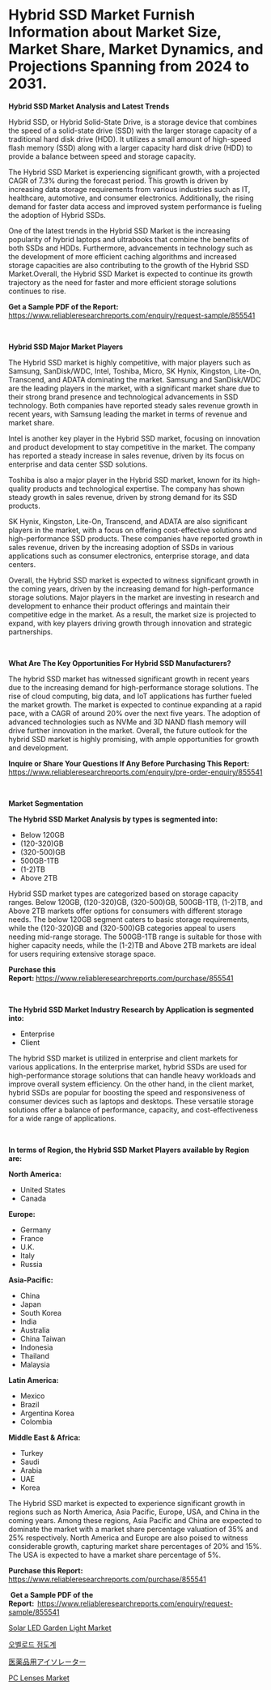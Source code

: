 <p><h1>Hybrid SSD Market Furnish Information about Market Size, Market Share, Market Dynamics, and Projections Spanning from 2024 to 2031.</h1></p><p><strong>Hybrid SSD Market Analysis and Latest Trends</strong></p>
<p><p>Hybrid SSD, or Hybrid Solid-State Drive, is a storage device that combines the speed of a solid-state drive (SSD) with the larger storage capacity of a traditional hard disk drive (HDD). It utilizes a small amount of high-speed flash memory (SSD) along with a larger capacity hard disk drive (HDD) to provide a balance between speed and storage capacity.</p><p>The Hybrid SSD Market is experiencing significant growth, with a projected CAGR of 7.3% during the forecast period. This growth is driven by increasing data storage requirements from various industries such as IT, healthcare, automotive, and consumer electronics. Additionally, the rising demand for faster data access and improved system performance is fueling the adoption of Hybrid SSDs.</p><p>One of the latest trends in the Hybrid SSD Market is the increasing popularity of hybrid laptops and ultrabooks that combine the benefits of both SSDs and HDDs. Furthermore, advancements in technology such as the development of more efficient caching algorithms and increased storage capacities are also contributing to the growth of the Hybrid SSD Market.Overall, the Hybrid SSD Market is expected to continue its growth trajectory as the need for faster and more efficient storage solutions continues to rise.</p></p>
<p><strong>Get a Sample PDF of the Report:&nbsp;</strong> <a href="https://www.reliableresearchreports.com/enquiry/request-sample/855541">https://www.reliableresearchreports.com/enquiry/request-sample/855541</a></p>
<p>&nbsp;</p>
<p><strong>Hybrid SSD Major Market Players</strong></p>
<p><p>The Hybrid SSD market is highly competitive, with major players such as Samsung, SanDisk/WDC, Intel, Toshiba, Micro, SK Hynix, Kingston, Lite-On, Transcend, and ADATA dominating the market. Samsung and SanDisk/WDC are the leading players in the market, with a significant market share due to their strong brand presence and technological advancements in SSD technology. Both companies have reported steady sales revenue growth in recent years, with Samsung leading the market in terms of revenue and market share.</p><p>Intel is another key player in the Hybrid SSD market, focusing on innovation and product development to stay competitive in the market. The company has reported a steady increase in sales revenue, driven by its focus on enterprise and data center SSD solutions.</p><p>Toshiba is also a major player in the Hybrid SSD market, known for its high-quality products and technological expertise. The company has shown steady growth in sales revenue, driven by strong demand for its SSD products.</p><p>SK Hynix, Kingston, Lite-On, Transcend, and ADATA are also significant players in the market, with a focus on offering cost-effective solutions and high-performance SSD products. These companies have reported growth in sales revenue, driven by the increasing adoption of SSDs in various applications such as consumer electronics, enterprise storage, and data centers.</p><p>Overall, the Hybrid SSD market is expected to witness significant growth in the coming years, driven by the increasing demand for high-performance storage solutions. Major players in the market are investing in research and development to enhance their product offerings and maintain their competitive edge in the market. As a result, the market size is projected to expand, with key players driving growth through innovation and strategic partnerships.</p></p>
<p>&nbsp;</p>
<p><strong>What Are The Key Opportunities For Hybrid SSD Manufacturers?</strong></p>
<p><p>The hybrid SSD market has witnessed significant growth in recent years due to the increasing demand for high-performance storage solutions. The rise of cloud computing, big data, and IoT applications has further fueled the market growth. The market is expected to continue expanding at a rapid pace, with a CAGR of around 20% over the next five years. The adoption of advanced technologies such as NVMe and 3D NAND flash memory will drive further innovation in the market. Overall, the future outlook for the hybrid SSD market is highly promising, with ample opportunities for growth and development.</p></p>
<p><strong>Inquire or Share Your Questions If Any Before Purchasing This Report:</strong> <a href="https://www.reliableresearchreports.com/enquiry/pre-order-enquiry/855541">https://www.reliableresearchreports.com/enquiry/pre-order-enquiry/855541</a></p>
<p>&nbsp;</p>
<p><strong>Market Segmentation</strong></p>
<p><strong>The Hybrid SSD Market Analysis by types is segmented into:</strong></p>
<p><ul><li>Below 120GB</li><li>(120-320)GB</li><li>(320-500)GB</li><li>500GB-1TB</li><li>(1-2)TB</li><li>Above 2TB</li></ul></p>
<p><p>Hybrid SSD market types are categorized based on storage capacity ranges. Below 120GB, (120-320)GB, (320-500)GB, 500GB-1TB, (1-2)TB, and Above 2TB markets offer options for consumers with different storage needs. The below 120GB segment caters to basic storage requirements, while the (120-320)GB and (320-500)GB categories appeal to users needing mid-range storage. The 500GB-1TB range is suitable for those with higher capacity needs, while the (1-2)TB and Above 2TB markets are ideal for users requiring extensive storage space.</p></p>
<p><strong>Purchase this Report:&nbsp;</strong><a href="https://www.reliableresearchreports.com/purchase/855541">https://www.reliableresearchreports.com/purchase/855541</a></p>
<p>&nbsp;</p>
<p><strong>The Hybrid SSD Market Industry Research by Application is segmented into:</strong></p>
<p><ul><li>Enterprise</li><li>Client</li></ul></p>
<p><p>The hybrid SSD market is utilized in enterprise and client markets for various applications. In the enterprise market, hybrid SSDs are used for high-performance storage solutions that can handle heavy workloads and improve overall system efficiency. On the other hand, in the client market, hybrid SSDs are popular for boosting the speed and responsiveness of consumer devices such as laptops and desktops. These versatile storage solutions offer a balance of performance, capacity, and cost-effectiveness for a wide range of applications.</p></p>
<p>&nbsp;</p>
<p><strong>In terms of Region, the Hybrid SSD Market Players available by Region are:</strong></p>
<p>
    <p> <strong> North America: </strong>
        <ul>
            <li>United States</li>
            <li>Canada</li>
        </ul>
        </p> 
    <p> <strong> Europe: </strong>
        <ul>
            <li>Germany</li>
            <li>France</li>
            <li>U.K.</li>
            <li>Italy</li>
            <li>Russia</li>
        </ul>
        </p> 
    <p> <strong> Asia-Pacific: </strong>
        <ul>
            <li>China</li>
            <li>Japan</li>
            <li>South Korea</li>
            <li>India</li>
            <li>Australia</li>
            <li>China Taiwan</li>
            <li>Indonesia</li>
            <li>Thailand</li>
            <li>Malaysia</li>
        </ul>
        </p> 
    <p> <strong> Latin America: </strong>
        <ul>
            <li>Mexico</li>
            <li>Brazil</li>
            <li>Argentina Korea</li>
            <li>Colombia</li>
        </ul>
        </p> 
    <p> <strong> Middle East & Africa: </strong>
        <ul>
            <li>Turkey</li>
            <li>Saudi</li>
            <li>Arabia</li>
            <li>UAE</li>
            <li>Korea</li>
        </ul>
    </p>
    </p>
<p><p>The Hybrid SSD market is expected to experience significant growth in regions such as North America, Asia Pacific, Europe, USA, and China in the coming years. Among these regions, Asia Pacific and China are expected to dominate the market with a market share percentage valuation of 35% and 25% respectively. North America and Europe are also poised to witness considerable growth, capturing market share percentages of 20% and 15%. The USA is expected to have a market share percentage of 5%.</p></p>
<p><strong>Purchase this Report: </strong><a href="https://www.reliableresearchreports.com/purchase/855541">https://www.reliableresearchreports.com/purchase/855541</a></p>
<p>&nbsp;<strong>Get a Sample PDF of the Report:&nbsp;&nbsp;</strong><a href="https://www.reliableresearchreports.com/enquiry/request-sample/855541">https://www.reliableresearchreports.com/enquiry/request-sample/855541</a></p>
<p><strong></strong></p>
<p><p><a href="https://github.com/brentleyjimmiealvaradoz4l1rea/Market-Research-Report-List-1/blob/main/solar-led-garden-light-market.md">Solar LED Garden Light Market</a></p><p><a href="https://medium.com/@maksymilianbaran1901/%EC%9A%B0%EB%B2%A8%EB%A1%9C%EB%93%9C-%EC%A0%90%EB%8F%84%EA%B3%84-%EC%8B%9C%EC%9E%A5-%EC%8B%9C%EC%9E%A5-cagr-%EC%8B%9C%EC%9E%A5-%ED%8A%B8%EB%A0%8C%EB%93%9C-%EB%B0%8F-%EC%84%B1%EC%9E%A5-%EC%A0%84%EB%9E%B5%EC%97%90-%EB%8C%80%ED%95%9C-%ED%86%B5%EC%B0%B0%EB%A0%A5-c9568df3a4f1">오벨로드 점도계</a></p><p><a href="https://github.com/SarahFahey88/Market-Research-Report-List-1/blob/main/156035710594.md">医薬品用アイソレーター</a></p><p><a href="https://github.com/eeaveuhhh/Market-Research-Report-List-2/blob/main/pc-lenses-market.md">PC Lenses Market</a></p></p>